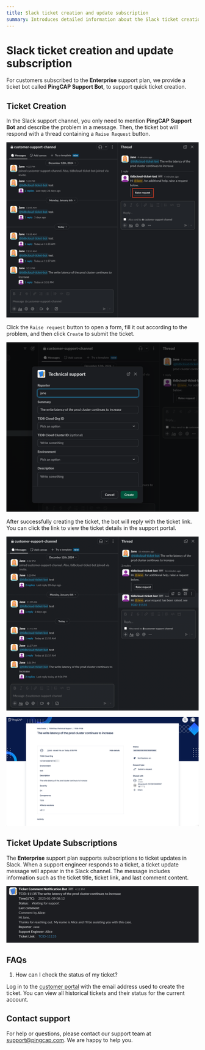 ```yaml
---
title: Slack ticket creation and update subscription
summary: Introduces detailed information about the Slack ticket creation and update subscription
---
```


# Slack ticket creation and update subscription

For customers subscribed to the **Enterprise** support plan, we provide a ticket bot called **PingCAP Support Bot**, to support quick ticket creation.

## Ticket Creation

In the Slack support channel, you only need to mention **PingCAP Support Bot** and describe the problem in a message. Then, the ticket bot will respond with a thread containing a `Raise Request` button.

![slack-ticket-creation-1](/media/connected-slack-ticket-creation-1.png)

Click the `Raise request` button to open a form, fill it out according to the problem, and then click `Create` to submit the ticket.

![slack-ticket-creation-2](/media/connected-slack-ticket-creation-2.png)

After successfully creating the ticket, the bot will reply with the ticket link. You can click the link to view the ticket details in the support portal.

![slack-ticket-creation-3](/media/connected-slack-ticket-creation-3.png)

![slack-ticket-creation-4](/media/connected-slack-ticket-creation-4.png)

## Ticket Update Subscriptions

The **Enterprise** support plan supports subscriptions to ticket updates in Slack. When a support engineer responds to a ticket, a ticket update message will appear in the Slack channel. The message includes information such as the ticket title, ticket link, and last comment content.

![slack-ticket-creation-5](/media/connected-slack-ticket-creation-5.png)

## FAQs

1. How can I check the status of my ticket?

Log in to the [customer portal](https://tidb.support.pingcap.com/servicedesk/customer/user/requests) with the email address used to create the ticket. You can view all historical tickets and their status for the current account.

## Contact support

For help or questions, please contact our support team at support@pingcap.com. We are happy to help you.

